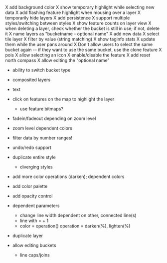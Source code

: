
X add background color
X show temporary highlight while selecting new data
X add flashing feature highlight when mousing over a layer
X temporarily hide layers
X add persistence
X support multiple styles/switching between styles
X show feature counts on layer view
X when deleting a layer, check whether the bucket is still in use; if not, delete it
X name layers as "bucketname - optional name"
X add new data
  X select tile layer
  X filter by value (string matching)
  X show taginfo stats
    X update them while the user pans around
X Don't allow users to select the same bucket again -- if they want to use the same bucket, use the clone feature
X pois
  X allow selecting an icon
X enable/disable the feature
X add reset north compass
X allow editing the "optional name"



- ability to switch bucket type
- composited layers
- text
- click on features on the map to highlight the layer
  - use feature bitmaps?
- fadein/fadeout depending on zoom level
- zoom level dependent colors
- filter data by number ranges!

- undo/redo support
- duplicate entire style
  - diverging styles

- add more color operations (darken); dependent colors
- add color palette
- add opacity control

- dependent parameters
  - change line width dependent on other, connected line(s)
  - line with = <other line width> + 1
  - color = operation(<other color>)      operation = darken(%), lighten(%)

- duplicate layer
- allow editing buckets
	- line caps/joins
